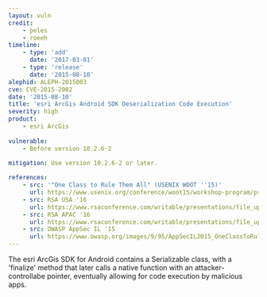 ```yaml
---
layout: vuln
credit: 
    - peles
    - roeeh
timeline:
    - type: 'add'
      date: '2017-03-01'
    - type: 'release'
      date: '2015-08-10' 
alephid: ALEPH-2015003
cve: CVE-2015-2002
date: '2015-08-10'
title: 'esri ArcGis Android SDK Deserialization Code Execution'
severity: high
product:
    - esri ArcGis
    
vulnerable:
    - Before version 10.2.6-2
    
mitigation: Use version 10.2.6-2 or later.

references:
    - src: '"One Class to Rule Them All" (USENIX WOOT ''15)'
      url: https://www.usenix.org/conference/woot15/workshop-program/presentation/peles
    - src: RSA USA '16 
      url: https://www.rsaconference.com/writable/presentations/file_upload/mbs-f03-android-serialization-vulnerabilities-revisited.pdf
    - src: RSA APAC '16 
      url: https://www.rsaconference.com/writable/presentations/file_upload/cmi1-r02_android_serialization_vulnerabilities_is_your_device_or_app_still_vuln_final.pdf
    - src: OWASP AppSec IL '15
      url: https://www.owasp.org/images/9/95/AppSecIL2015_OneClassToRuleThemAll_RoeeHay.pdf
---
```

The esri ArcGis SDK for Android contains a Serializable class, with a 'finalize' method that later calls a native function with an attacker-controllabe pointer, eventually allowing for code execution by malicious apps.